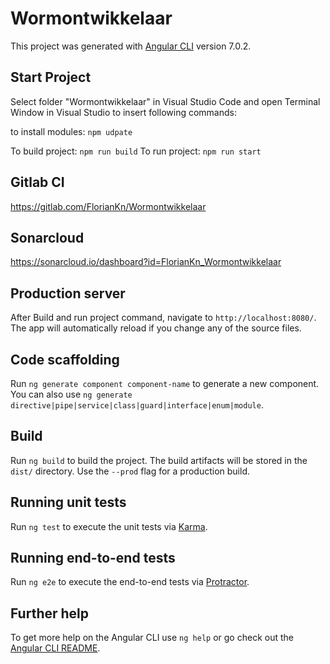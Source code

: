 # Wormontwikkelaar

This project was generated with [Angular CLI](https://github.com/angular/angular-cli) version 7.0.2.

## Start Project

Select folder "Wormontwikkelaar" in Visual Studio Code and open Terminal Window in Visual Studio to insert following commands:

to install modules: `npm udpate`

To build project: `npm run build`
To run project: `npm run start`

## Gitlab CI

https://gitlab.com/FlorianKn/Wormontwikkelaar

## Sonarcloud

https://sonarcloud.io/dashboard?id=FlorianKn_Wormontwikkelaar

## Production server

After Build and run project command, navigate to `http://localhost:8080/`. The app will automatically reload if you change any of the source files.

## Code scaffolding

Run `ng generate component component-name` to generate a new component. You can also use `ng generate directive|pipe|service|class|guard|interface|enum|module`.

## Build

Run `ng build` to build the project. The build artifacts will be stored in the `dist/` directory. Use the `--prod` flag for a production build.

## Running unit tests

Run `ng test` to execute the unit tests via [Karma](https://karma-runner.github.io).

## Running end-to-end tests

Run `ng e2e` to execute the end-to-end tests via [Protractor](http://www.protractortest.org/).

## Further help

To get more help on the Angular CLI use `ng help` or go check out the [Angular CLI README](https://github.com/angular/angular-cli/blob/master/README.md).
